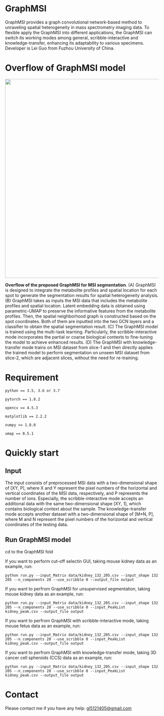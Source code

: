# GraphMSI

GraphMSI provides a graph convolutional network-based method to unraveling spatial heterogeneity in mass spectrometry imaging data. 
To flexible apply the GraphMSI into different applications, the GraphMSI can switch its working modes among general, scribble-interactive and knowledge-transfer, enhancing its adaptability to various specimens. 
Developer is Lei Guo from Fuzhou University of China.

# Overflow of GraphMSI model

<div align=center>
<img src="https://github.com/user-attachments/assets/efb1c3d8-8ae4-4719-b650-994db1a63c72" width="650" height="650" /><br/>
</div>

__Overflow of the proposed GraphMSI for MSI segmentation__. (A) GraphMSI is designed to integrate the metabolite profiles and spatial location for each spot to generate the segmentation results for spatial heterogeneity analysis. 
(B) GraphMSI takes as inputs the MSI data that includes the metabolite profiles and spatial location. Latent embedding data is obtained using parametric-UMAP to preserve the informative features from the metabolite profiles. 
Then, the spatial neighborhood graph is constructed based on the spot coordinates. Both of them are inputted into the two GCN layers and a classifier to obtain the spatial segmentation result. 
(C) The GraphMSI model is trained using the multi-task learning. Particularly, the scribble-interactive mode incorporates the partial or coarse biological contexts to fine-tuning the model to achieve enhanced results. 
(D) The GraphMSI with knowledge-transfer mode trains on MSI dataset from slice-1 and then directly applies the trained model to perform segmentation on unseen MSI dataset from slice-2, which are adjacent slices, without the need for re-training.

# Requirement

    python == 3.5, 3.6 or 3.7
    
    pytorch == 1.8.2
    
    opencv == 4.5.3
    
    matplotlib == 2.2.2

    numpy >= 1.8.0
    
    umap == 0.5.1
    
# Quickly start

## Input
The input consists of preprocessed MSI data with a two-dimensional shape of [XY, P], where X and Y represent the pixel numbers of the horizontal and vertical coordinates of the MSI data, respectively, and P represents the number of ions. Especially, the scribble-interactive mode accepts an additional data with the same two-dimensional shape [XY, 1], which contains biological context about the sample. The knowledge-transfer mode accepts another dataset with a two-dimensional shape of [M*N, P], where M and N represent the pixel numbers of the horizontal and vertical coordinates of the testing data.

## Run GraphMSI model

cd to the GraphMSI fold

If you want to perform cut-off selectin GUI, taking mouse kidney data as an example, run:

    python run.py --input_Matrix data/kidney_132_205.csv --input_shape 132 205 --n_components 20 --use_scribble 0 --output_file output

If you want to perfrom GraphMSI for unsupervised segmentation, taking mouse kidney data as an example, run:

    python run.py --input_Matrix data/kidney_132_205.csv --input_shape 132 205 --n_components 20 --use_scribble 0 --input_PeakList kidney_peak.csv --output_file output

If you want to perfrom GraphMSI with scribble-interactive mode, taking mouse fetus data as an example, run:

    python run.py --input_Matrix data/kidney_132_205.csv --input_shape 132 205 --n_components 20 --use_scribble 0 --input_PeakList kidney_peak.csv --output_file output

If you want to perfrom GraphMSI with knowledge-transfer mode, taking 3D cancer cell spheroids (CCS) data as an example, run:

    python run.py --input_Matrix data/kidney_132_205.csv --input_shape 132 205 --n_components 20 --use_scribble 0 --input_PeakList kidney_peak.csv --output_file output
    
# Contact

Please contact me if you have any help: gl5121405@gmail.com
